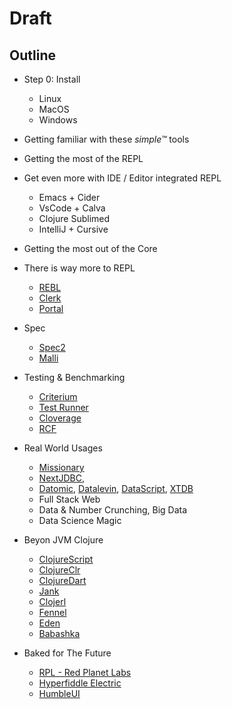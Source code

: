 # Draft

## Outline

- Step 0: Install
  - Linux
  - MacOS
  - Windows

- Getting familiar with these *simple™* tools

- Getting the most of the REPL

- Get even more with IDE / Editor integrated REPL
  - Emacs + Cider
  - VsCode + Calva
  - Clojure Sublimed
  - IntelliJ + Cursive

- Getting the most out of the Core

- There is way more to REPL
  - [REBL](https://docs.datomic.com/cloud/other-tools/REBL.html)
  - [Clerk](https://clerk.vision/)
  - [Portal](https://djblue.github.io/portal/)

- Spec
  - [Spec2](https://github.com/clojure/spec-alpha2)
  - [Malli](https://github.com/metosin/malli)


- Testing & Benchmarking
  - [Criterium](https://github.com/hugoduncan/criterium)
  - [Test Runner](https://github.com/cognitect-labs/test-runner)
  - [Cloverage](https://github.com/cloverage/cloverage)
  - [RCF](https://github.com/hyperfiddle/rcf)

- Real World Usages
  - [Missionary](https://github.com/leonoel/missionary)
  - [NextJDBC](https://github.com/seancorfield/next-jdbc),
  - [Datomic](https://www.datomic.com/),
    [Datalevin](https://github.com/juji-io/datalevin),
    [DataScript](https://github.com/tonsky/datascript),
    [XTDB](https://xtdb.com/)
  - Full Stack Web
  - Data & Number Crunching, Big Data
  - Data Science Magic

- Beyon JVM Clojure
  - [ClojureScript](https://clojurescript.org/)
  - [ClojureClr](https://github.com/clojure/clojure-clr)
  - [ClojureDart](https://github.com/Tensegritics/ClojureDart)
  - [Jank](https://jank-lang.org/)
  - [Clojerl](https://www.clojerl.org/)
  - [Fennel](https://fennel-lang.org/)
  - [Eden](https://github.com/benzap/eden)
  - [Babashka](https://babashka.org/)

- Baked for The Future
  - [RPL - Red Planet Labs](https://redplanetlabs.com/)
  - [Hyperfiddle Electric](https://github.com/hyperfiddle/electric)
  - [HumbleUI](https://github.com/HumbleUI/HumbleUI)
